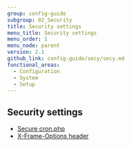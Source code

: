 ```yaml
---
group: config-guide
subgroup: 02_Security
title: Security settings
menu_title: Security settings
menu_order: 1
menu_node: parent
version: 2.1
github_link: config-guide/secy/secy.md
functional_areas:
  - Configuration
  - System
  - Setup
---
```


## Security settings
*	<a href="{{page.baseurl}}/config-guide/secy/secy-cron.html">Secure cron.php</a>
*	<a href="{{page.baseurl}}/config-guide/secy/secy-xframe.html">X-Frame-Options header</a>
